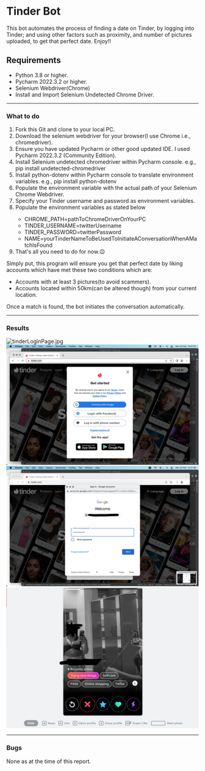 <h1>Tinder Bot</h1>
This bot automates the process of finding a date on Tinder, by logging into Tinder; and using other factors such as proximity, and number of pictures uploaded, to get that perfect date. Enjoy!!<br>

<h2>Requirements</h2>
<ul>
  <li>Python 3.8 or higher.</li>
  <li>Pycharm 2022.3.2 or higher.</li>
  <li>Selenium Webdriver(Chrome)</li>
  <li>Install and Import Selenium Undetected Chrome Driver.</li>
</ul>
<hr>
<h3>What to do</h3>
<ol>
  <li>Fork this Git and clone to your local PC.</li>
  <li>Download the selenium webdriver for your browser(I use Chrome i.e., chromedriver).</li>
  <li>Ensure you have updated Pycharm or other good updated IDE. I used Pycharm 2022.3.2 (Community Edition).</li>
  <li>Install Selenium undetected chromedriver within Pycharm console. e.g., pip install undetected-chromedriver</li>
  <li>Install python-dotenv within Pycharm console to translate environment variables. e.g., pip install python-dotenv</li>
  <li>Populate the environment variable with the actual path of your Selenium Chrome Webdriver.</li>
  <li>Specify your Tinder username and password as environment variables.</li>
  <li>Populate the environment variables as stated below</li>
  <ul>
    <li>CHROME_PATH=pathToChromeDriverOnYourPC</li>
    <li>TINDER_USERNAME=twitterUsername</li>
    <li>TINDER_PASSWORD=twitterPassword</li>
    <li>NAME=yourTinderNameToBeUsedToInitiateAConversationWhenAMatchIsFound</li>
  </ul>
  <li>That's all you need to do for now.😉</li>
</ol>
<p>Simply put, this program will ensure you get that perfect date by liking accounts which have met these two conditions which are:</p>
<ul>
  <li>Accounts with at least 3 pictures(to avoid scammers).</li>
  <li>Accounts located within 50km(can be altered though) from your current location.</li>
</ul>
<p>Once a match is found, the bot initiates the conversation automatically.</p>
<hr>
<h3>Results</h3>
<img src="https://github.com/obiora789/Tinder_bot/blob/obiora789-patch-1/.idea/Screenshot%202023-02-20%20at%2013.26.56.png" alt="tinderLoginPage.jpg">
<img src="https://github.com/obiora789/Tinder_bot/blob/obiora789-patch-1/.idea/Screenshot%202023-02-20%20at%2013.27.03.png" alt="loginThroughGmail.jpg">
<img src="https://github.com/obiora789/Tinder_bot/blob/obiora789-patch-1/.idea/Screenshot%202023-02-20%20at%2013.27.36.png" alt="loginSuccessful.jpg">
<img src="https://github.com/obiora789/Tinder_bot/blob/obiora789-patch-1/.idea/tinder.jpg" alt="analyzingAccount.jpg">
<hr>
<h3>Bugs</h3>
<p>None as at the time of this report.</p>
